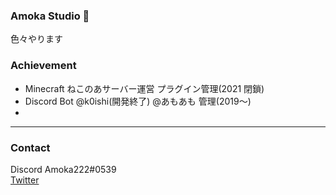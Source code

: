 ### Amoka Studio 👋
色々やります

### Achievement
* Minecraft ねこのあサーバー運営 プラグイン管理(2021 閉鎖)
* Discord Bot @k0ishi(開発終了) @あもあも 管理(2019～)
* 
***


### Contact
Discord Amoka222#0539  
[Twitter](https://twitter.com/Amkvg)
